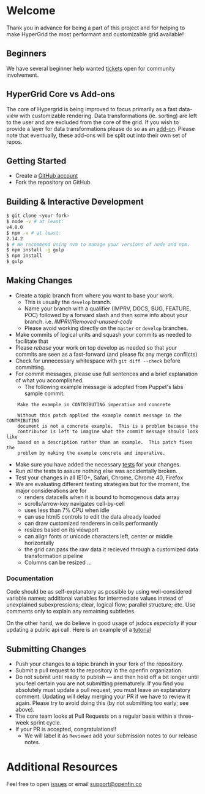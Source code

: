 # Welcome

Thank you in advance for being a part of this project and for helping to make HyperGrid the most performant and customizable grid
available! 

## Beginners

We have several beginner help wanted [tickets](https://github.com/openfin/fin-hypergrid/issues) open for community involvement.

## HyperGrid Core vs Add-ons

The core of Hypergrid is being improved to focus primarily as a fast data-view with customizable rendering. Data transformations (ie. sorting)
are left to the user and are excluded from the core of the grid. If you wish to provide a layer for data transformations
please do so as an [add-on](https://github.com/openfin/fin-hypergrid/tree/master/add-ons). 
Please note that eventually, these add-ons will be split out into their own set of repos.


## Getting Started

* Create a [GitHub account](https://github.com/signup/free)
* Fork the repository on GitHub

## Building & Interactive Development
```bash
$ git clone <your fork>
$ node -v # at least:
v4.0.0
$ npm -v # at least:
2.14.2
$ # We recommend using nvm to manage your versions of node and npm.
$ npm install -g gulp
$ npm install
$ gulp
``` 

## Making Changes

* Create a topic branch from where you want to base your work.
    * This is usually the `develop` branch.
    * Name your branch with a qualifier (IMPRV, DOCS, BUG, FEATURE, POC) followed by a forward slash and then some info about your branch.
        i.e. *IMPRV/Removed-unused-code*
    * Please avoid working directly on the `master` or `develop` branches.
* Make commits of logical units and squash your commits as needed to facilitate that
* Please *rebase* your work on top develop as needed so that your commits are seen as a fast-forward (and please fix any merge conflicts)
* Check for unnecessary whitespace with `git diff --check` before committing.
* For commit messages, please use full sentences and a brief explanation of what you accomplished.
    * The following example message is adopted from Puppet's labs sample commit.

````
    Make the example in CONTRIBUTING imperative and concrete

    Without this patch applied the example commit message in the CONTRIBUTING
    document is not a concrete example.  This is a problem because the
    contributor is left to imagine what the commit message should look like
    based on a description rather than an example.  This patch fixes the
    problem by making the example concrete and imperative.
````

* Make sure you have added the necessary [tests](https://github.com/openfin/fin-hypergrid/tree/master/test) for your changes.
* Run _all_ the tests to assure nothing else was accidentally broken.
* Test your changes in all IE10+, Safari, Chrome, Chrome 40, Firefox
* We are evaluating different testing strategies but for the moment, the major considerations are for
    * renders datacells when it is bound to homogenous data array
    * scrolls/arrow-key navigates cell-by-cell
    * uses less than 7% CPU when idle
    * can use html5 controls to edit the data already loaded
    * can draw customized renderers in cells performantly
    * resizes based on its viewport
    * can align fonts or unicode characters left, center or middle horizontally
    * the grid can pass the raw data it recieved through a customized data transformation pipeline
    * Columns can be resized
    ...


### Documentation

Code should be as self-explanatory as possible by using well-considered variable names; additional variables for intermediate values instead of unexplained subexpressions; clear, logical flow; parallel structure; etc. 
Use comments only to explain any remaining subtleties. 

On the other hand, we do believe in good usage of jsdocs _especially_ if your updating a public api call.
Here is an example of a [tutorial](http://openfin.github.io/fin-hypergrid/doc/tutorial-cell-editors.html)

## Submitting Changes

* Push your changes to a topic branch in your fork of the repository.
* Submit a pull request to the repository in the openfin organization.
* Do not submit until ready to publish — and then hold off a bit longer until you feel certain you are not submitting prematurely. If you find you absolutely must update a pull request, you must leave an explanatory comment. Updating will delay merging your PR if we have to review it again. Please try to avoid doing this (by not submitting too early; see above).
* The core team looks at Pull Requests on a regular basis within a three-week sprint cycle.
* If your PR is accepted, congratulations!! 
    * We will label it as `Reviewed` add your submission notes to our release notes.

# Additional Resources

Feel free to open [issues](https://github.com/openfin/fin-hypergrid/issues) or email support@openfin.co
